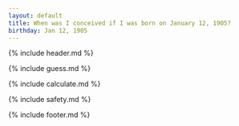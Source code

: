 ```yaml
---
layout: default
title: When was I conceived if I was born on January 12, 1905?
birthday: Jan 12, 1905
---
```


{% include header.md %}

{% include guess.md %}

{% include calculate.md %}

{% include safety.md %}

{% include footer.md %}



